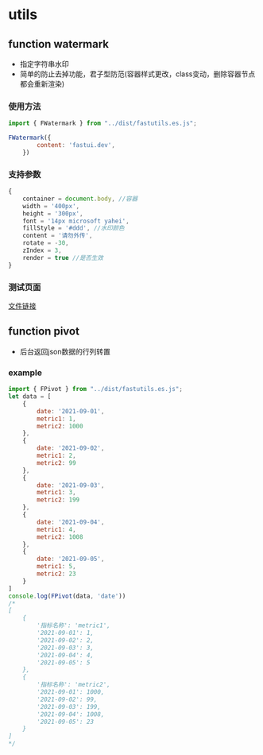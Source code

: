 # utils
## function watermark
- 指定字符串水印
- 简单的防止去掉功能，君子型防范(容器样式更改，class变动，删除容器节点都会重新渲染)

### 使用方法
```js
import { FWatermark } from "../dist/fastutils.es.js";

FWatermark({
        content: 'fastui.dev',
    })
```

### 支持参数
```js
{
    container = document.body, //容器
    width = '400px',
    height = '300px',
    font = '14px microsoft yahei',
    fillStyle = '#ddd', //水印颜色
    content = '请勿外传',
    rotate = -30,
    zIndex = 3,
    render = true //是否生效
}
```
### 测试页面
[文件链接](/tests/test_watermark.html)

## function pivot
- 后台返回json数据的行列转置
### example
```js
import { FPivot } from "../dist/fastutils.es.js";
let data = [
    {
        date: '2021-09-01',
        metric1: 1,
        metric2: 1000
    },
    {
        date: '2021-09-02',
        metric1: 2,
        metric2: 99
    },
    {
        date: '2021-09-03',
        metric1: 3,
        metric2: 199
    },
    {
        date: '2021-09-04',
        metric1: 4,
        metric2: 1008
    },
    {
        date: '2021-09-05',
        metric1: 5,
        metric2: 23
    }
]
console.log(FPivot(data, 'date'))
/*
[
    {
        '指标名称': 'metric1',
        '2021-09-01': 1,
        '2021-09-02': 2,
        '2021-09-03': 3,
        '2021-09-04': 4,
        '2021-09-05': 5
    },
    {
        '指标名称': 'metric2',
        '2021-09-01': 1000,
        '2021-09-02': 99,
        '2021-09-03': 199,
        '2021-09-04': 1008,
        '2021-09-05': 23
    }
]
*/

```
